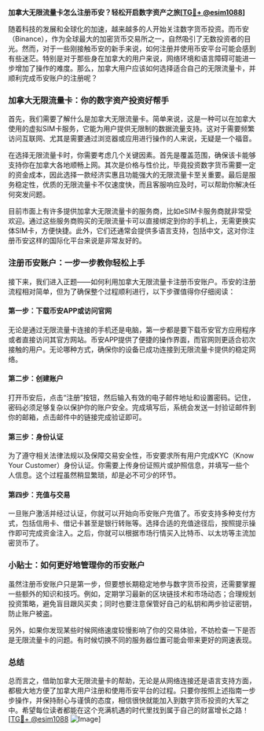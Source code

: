 **加拿大无限流量卡怎么注册币安？轻松开启数字资产之旅[[TG💪+ @esim1088](https://t.me/s/esim1088)]**

随着科技的发展和全球化的加速，越来越多的人开始关注数字货币投资。而币安（Binance），作为全球最大的加密货币交易所之一，自然吸引了无数投资者的目光。然而，对于一些刚接触币安的新手来说，如何注册并使用币安平台可能会感到有些迷茫。特别是对于那些身在加拿大的用户来说，网络环境和语言障碍可能进一步增加了操作的难度。那么，加拿大用户应该如何选择适合自己的无限流量卡，并顺利完成币安账户的注册呢？

### 加拿大无限流量卡：你的数字资产投资好帮手

首先，我们需要了解什么是加拿大无限流量卡。简单来说，这是一种可以在加拿大使用的虚拟SIM卡服务，它能为用户提供无限制的数据流量支持。这对于需要频繁访问互联网、尤其是需要通过浏览器或应用进行操作的人来说，无疑是一个福音。

在选择无限流量卡时，你需要考虑几个关键因素。首先是覆盖范围，确保该卡能够支持你在加拿大各地顺畅上网。其次是价格与性价比，毕竟投资数字货币需要一定的资金成本，因此选择一款经济实惠且功能强大的无限流量卡至关重要。最后是服务稳定性，优质的无限流量卡不仅速度快，而且客服响应及时，可以帮助你解决任何突发问题。

目前市面上有许多提供加拿大无限流量卡的服务商，比如eSIM卡服务商就非常受欢迎。通过这些服务商购买的无限流量卡可以直接绑定到你的手机上，无需更换实体SIM卡，方便快捷。此外，它们还通常会提供多语言支持，包括中文，这对你注册币安这样的国际化平台来说是非常友好的。

### 注册币安账户：一步一步教你轻松上手

接下来，我们进入正题——如何利用加拿大无限流量卡注册币安账户。币安的注册流程相对简单，但为了确保整个过程顺利进行，以下步骤值得你仔细阅读：

#### 第一步：下载币安APP或访问官网
无论是通过无限流量卡连接的手机还是电脑，第一步都是要下载币安官方应用程序或者直接访问其官方网站。币安APP提供了便捷的操作界面，而官网则更适合初次接触的用户。无论哪种方式，确保你的设备已成功连接到无限流量卡提供的稳定网络。

#### 第二步：创建账户
打开币安后，点击“注册”按钮，然后输入有效的电子邮件地址和设置密码。记住，密码必须足够复杂以保护你的账户安全。完成填写后，系统会发送一封验证邮件到你的邮箱，点击邮件中的链接完成验证即可。

#### 第三步：身份认证
为了遵守相关法律法规以及保障交易安全性，币安要求所有用户完成KYC（Know Your Customer）身份认证。你需要上传身份证照片或护照信息，并填写一些个人信息。这个过程虽然稍显繁琐，却是必不可少的环节。

#### 第四步：充值与交易
一旦账户激活并经过认证，你就可以开始向币安账户充值了。币安支持多种支付方式，包括信用卡、借记卡甚至是银行转账等。选择合适的充值途径后，按照提示操作即可完成资金注入。之后，你就可以根据市场行情买入比特币、以太坊等主流加密货币了。

### 小贴士：如何更好地管理你的币安账户

虽然注册币安账户只是第一步，但要想长期稳定地参与数字货币投资，还需要掌握一些额外的知识和技巧。例如，定期学习最新的区块链技术和市场动态；合理规划投资策略，避免盲目跟风买卖；同时也要注意保管好自己的私钥和两步验证密钥，防止账户被盗。

另外，如果你发现某些时候网络速度较慢影响了你的交易体验，不妨检查一下是否是无限流量卡的问题。有时候切换不同的服务器位置可能会带来更好的网速表现。

### 总结

总而言之，借助加拿大无限流量卡的帮助，无论是从网络连接还是语言支持方面，都极大地方便了加拿大用户注册和使用币安平台的过程。只要你按照上述指南一步步操作，并保持耐心与谨慎的态度，相信很快就能加入到数字货币投资的大军之中。希望每位读者都能在这个充满机遇的时代里找到属于自己的财富增长之路！[[TG💪+ @esim1088](https://t.me/s/esim1088) ![Image](https://i.postimg.cc/4NQfJmqS/Snipaste-2025-05-13-00-14-12.png)]